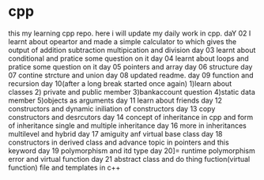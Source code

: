 # cpp
this my learning cpp repo. here i will update my daily work in cpp.
daY 02 
I learnt about opeartor and made a simple calculator to which gives the output of addition subtraction multipication and division
day 03
learnt about conditional and pratice some question on it
day 04
learnt about loops and pratice some question on it
day 05 
pointers and array
day 06
structure
day 07 
contine strcture and union
day 08 
updated readme.
day 09 
function and recursion
day 10(after a long break started once again)
1)learn about classes
2) private and public member
3)bankaccount question
4)static data member
5)objects as arguments
day 11
learn about friends
day 12
constructors and dynamic iniliation of constructors
day 13 
copy constructors and desrcutors
day 14
concept of inheritance in cpp and form of inheritance
single and multiple inheritance
day 16 
more in inheritances
multilevel and hybrid 
day 17
amiguity anf virtual base class
day 18
constructors in derived class and advance topic in pointers and this keyword
day 19
polymorphism and itd type
day 20]=
runtime polymorphism error and virtual function 
day 21
abstract class and do thing fuction(virtual function)
file and templates in c++
